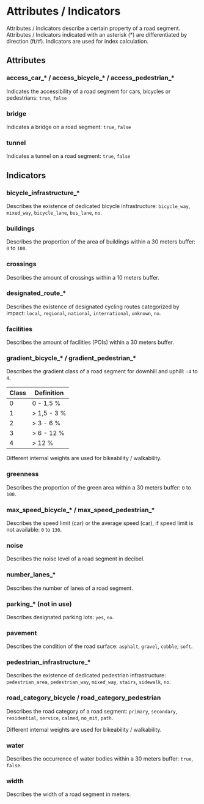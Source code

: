 # Attributes / Indicators

Attributes / Indicators describe a certain property of a road segment.
Attributes / Indicators indicated with an asterisk (*) are differentiated by direction (ft/tf).
Indicators are used for index calculation.   

## Attributes

### access_car_* / access_bicycle_* / access_pedestrian_*

Indicates the accessibility of a road segment for cars, bicycles or pedestrians: `true`, `false`

### bridge

Indicates a bridge on a road segment: `true`, `false`

### tunnel

Indicates a tunnel on a road segment: `true`, `false`

## Indicators

### bicycle_infrastructure_*

Describes the existence of dedicated bicycle infrastructure: `bicycle_way`, `mixed_way`, `bicycle_lane`, `bus_lane`, `no`.

### buildings

Describes the proportion of the area of buildings within a 30 meters buffer: `0` to `100`.


### crossings

Describes the amount of crossings within a 10 meters buffer.


### designated_route_*

Describes the existence of designated cycling routes categorized by impact: `local`, `regional`, `national`, `international`, `unknown`, `no`.


### facilities

Describes the amount of facilities (POIs) within a 30 meters buffer.


### gradient_bicycle_* / gradient_pedestrian_*

Describes the gradient class of a road segment for downhill and uphill: `-4` to `4`.

| Class | Definition  |
|-------|-------------|
| 0     | 0 - 1,5 %   |
| 1     | > 1,5 - 3 % |
| 2     | > 3 - 6 %   |
| 3     | > 6 - 12 %  |
| 4     | > 12 %      |

Different internal weights are used for bikeability / walkability.


### greenness

Describes the proportion of the green area within a 30 meters buffer: `0` to `100`.


### max_speed_bicycle_* / max_speed_pedestrian_*

Describes the speed limit (car) or the average speed (car), if speed limit is not available: `0` to `130`.


### noise

Describes the noise level of a road segment in decibel.


### number_lanes_*

Describes the number of lanes of a road segment.


### parking_* (not in use)

Describes designated parking lots: `yes`, `no`.


### pavement

Describes the condition of the road surface: `asphalt`, `gravel`, `cobble`, `soft`.


### pedestrian_infrastructure_*

Describes the existence of dedicated pedestrian infrastructure: `pedestrian_area`, `pedestrian_way`, `mixed_way`, `stairs`, `sidewalk`, `no`.


### road_category_bicycle / road_category_pedestrian

Describes the road category of a road segment: `primary`, `secondary`, `residential`, `service`, `calmed`, `no_mit`, `path`.

Different internal weights are used for bikeability / walkability.


### water

Describes the occurrence of water bodies within a 30 meters buffer: `true`, `false`.


### width

Describes the width of a road segment in meters.
